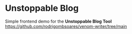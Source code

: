 # Unstoppable Blog

Simple frontend demo for the **Unstoppable Blog Tool** https://github.com/rodrigombsoares/venom-writer/tree/main
